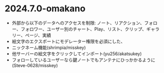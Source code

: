 # 2024.7.0-omakano
- 外部から以下のデータへのアクセスを制限: ノート、リアクション、フォロー、フォロワー、ユーザー別のチャート、Play、リスト、クリップ、ギャラリー、ページ、実績
- 絵文字のエクスポートにモデレーター権限を必須にした、
- ニックネーム機能(shrimpia/misskey)
- 他サーバーの絵文字をクリックしてインポート(yu256/akatsukey)
- フォローしているユーザーなら鍵ノートでもアンテナにひっかかるように(Steve-0628/misskey)
